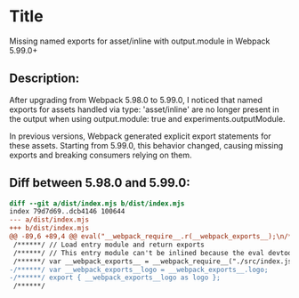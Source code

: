 # Title 
Missing named exports for asset/inline with output.module in Webpack 5.99.0+

## Description:
After upgrading from Webpack 5.98.0 to 5.99.0, I noticed that named exports for assets handled via type: 'asset/inline' are no longer present in the output when using output.module: true and experiments.outputModule.

In previous versions, Webpack generated explicit export statements for these assets. Starting from 5.99.0, this behavior changed, causing missing exports and breaking consumers relying on them.

## Diff between 5.98.0 and 5.99.0:
```diff
diff --git a/dist/index.mjs b/dist/index.mjs
index 79d7d69..dcb4146 100644
--- a/dist/index.mjs
+++ b/dist/index.mjs
@@ -89,6 +89,4 @@ eval("__webpack_require__.r(__webpack_exports__);\n/* harmony export */ __webpac
 /******/ // Load entry module and return exports
 /******/ // This entry module can't be inlined because the eval devtool is used.
 /******/ var __webpack_exports__ = __webpack_require__("./src/index.js");
-/******/ var __webpack_exports__logo = __webpack_exports__.logo;
-/******/ export { __webpack_exports__logo as logo };
 /******/
````